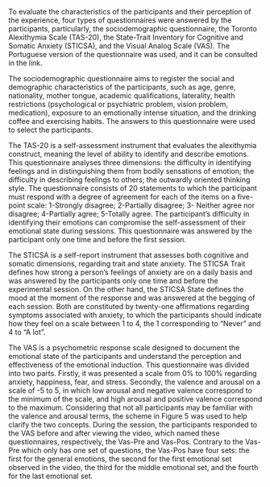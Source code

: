 To evaluate the characteristics of the participants and their perception of the experience, four types of questionnaires were answered by the participants, particularly, the sociodemographic questionnaire, the Toronto Alexithymia Scale (TAS-20), the State-Trait Inventory for Cognitive and Somatic Anxiety (STICSA), and the Visual Analog Scale (VAS). The Portuguese version of the questionnaire was used, and it can be consulted in the link.

The sociodemographic questionnaire aims to register the social and demographic characteristics of the participants, such as age, genre, nationality, mother tongue, academic qualifications, laterality, health restrictions (psychological or psychiatric problem, vision problem, medication), exposure to an emotionally intense situation, and the drinking coffee and exercising habits. The answers to this questionnaire were used to select the participants.

The TAS-20 is a self-assessment instrument that evaluates the alexithymia construct, meaning the level of ability to identify and describe emotions. This questionnaire analyses three dimensions: the difficulty in identifying feelings and in distinguishing them from bodily sensations of emotion; the difficulty in describing feelings to others; the outwardly oriented thinking style. The questionnaire consists of 20 statements to which the participant must respond with a degree of agreement for each of the items on a five-point scale: 1-Strongly disagree; 2-Partially disagree; 3- Neither agree nor disagree; 4-Partially agree; 5-Totally agree. The participant’s difficulty in identifying their emotions can compromise the self-assessment of their emotional state during sessions. This questionnaire was answered by the participant only one time and before the first session.

The STICSA is a self-report instrument that assesses both cognitive and somatic dimensions, regarding trait and state anxiety. The STICSA Trait defines how strong a person’s feelings of anxiety are on a daily basis and was answered by the participants only one time and before the experimental session. On the other hand, the STICSA State defines the mood at the moment of the response and was answered at the begging of each session. Both are constituted by twenty-one affirmations regarding symptoms associated with anxiety, to which the participants should indicate how they feel on a scale between 1 to 4, the 1 corresponding to “Never” and 4 to “A lot”.

The VAS is a psychometric response scale designed to document the emotional state of the participants and understand the perception and effectiveness of the emotional induction. This questionnaire was divided into two parts. Firstly, it was presented a scale from 0% to 100% regarding anxiety, happiness, fear, and stress. Secondly, the valence and arousal on a scale of -5 to 5, in which low arousal and negative valence correspond to the minimum of the scale, and high arousal and positive valence correspond to the maximum. Considering that not all participants may be familiar with the valence and arousal terms, the scheme in Figure 5 was used to help clarify the two concepts. During the session, the participants responded to the VAS before and after viewing the video, which named these questionnaires, respectively, the Vas-Pre and Vas-Pos. Contrary to the Vas-Pre which only has one set of questions, the Vas-Pos have four sets: the first for the general emotions, the second for the first emotional set observed in the video, the third for the middle emotional set, and the fourth for the last emotional set.
